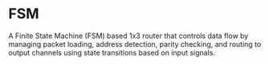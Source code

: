 # FSM
A Finite State Machine (FSM) based 1x3 router that controls data flow by managing packet loading, address detection, parity checking, and routing to output channels using state transitions based on input signals.
